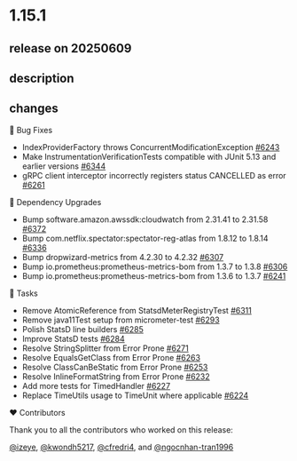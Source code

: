 # 1.15.1

## release on 20250609

## description

## changes

🐞 Bug Fixes

* IndexProviderFactory throws ConcurrentModificationException <a href="https://github.com/micrometer-metrics/micrometer/issues/6243" data-hovercard-type="issue" data-hovercard-url="/micrometer-metrics/micrometer/issues/6243/hovercard">#6243</a>
* Make InstrumentationVerificationTests compatible with JUnit 5.13 and earlier versions <a href="https://github.com/micrometer-metrics/micrometer/issues/6344" data-hovercard-type="issue" data-hovercard-url="/micrometer-metrics/micrometer/issues/6344/hovercard">#6344</a>
* gRPC client interceptor incorrectly registers status CANCELLED as error <a href="https://github.com/micrometer-metrics/micrometer/issues/6261" data-hovercard-type="issue" data-hovercard-url="/micrometer-metrics/micrometer/issues/6261/hovercard">#6261</a>

🔨 Dependency Upgrades

* Bump software.amazon.awssdk:cloudwatch from 2.31.41 to 2.31.58 <a href="https://github.com/micrometer-metrics/micrometer/pull/6372" data-hovercard-type="pull_request" data-hovercard-url="/micrometer-metrics/micrometer/pull/6372/hovercard">#6372</a>
* Bump com.netflix.spectator:spectator-reg-atlas from 1.8.12 to 1.8.14 <a href="https://github.com/micrometer-metrics/micrometer/pull/6336" data-hovercard-type="pull_request" data-hovercard-url="/micrometer-metrics/micrometer/pull/6336/hovercard">#6336</a>
* Bump dropwizard-metrics from 4.2.30 to 4.2.32 <a href="https://github.com/micrometer-metrics/micrometer/pull/6307" data-hovercard-type="pull_request" data-hovercard-url="/micrometer-metrics/micrometer/pull/6307/hovercard">#6307</a>
* Bump io.prometheus:prometheus-metrics-bom from 1.3.7 to 1.3.8 <a href="https://github.com/micrometer-metrics/micrometer/pull/6306" data-hovercard-type="pull_request" data-hovercard-url="/micrometer-metrics/micrometer/pull/6306/hovercard">#6306</a>
* Bump io.prometheus:prometheus-metrics-bom from 1.3.6 to 1.3.7 <a href="https://github.com/micrometer-metrics/micrometer/pull/6241" data-hovercard-type="pull_request" data-hovercard-url="/micrometer-metrics/micrometer/pull/6241/hovercard">#6241</a>

📝 Tasks

* Remove AtomicReference from StatsdMeterRegistryTest <a href="https://github.com/micrometer-metrics/micrometer/issues/6311" data-hovercard-type="issue" data-hovercard-url="/micrometer-metrics/micrometer/issues/6311/hovercard">#6311</a>
* Remove java11Test setup from micrometer-test <a href="https://github.com/micrometer-metrics/micrometer/pull/6293" data-hovercard-type="pull_request" data-hovercard-url="/micrometer-metrics/micrometer/pull/6293/hovercard">#6293</a>
* Polish StatsD line builders <a href="https://github.com/micrometer-metrics/micrometer/pull/6285" data-hovercard-type="pull_request" data-hovercard-url="/micrometer-metrics/micrometer/pull/6285/hovercard">#6285</a>
* Improve StatsD tests <a href="https://github.com/micrometer-metrics/micrometer/issues/6284" data-hovercard-type="issue" data-hovercard-url="/micrometer-metrics/micrometer/issues/6284/hovercard">#6284</a>
* Resolve StringSplitter from Error Prone <a href="https://github.com/micrometer-metrics/micrometer/pull/6271" data-hovercard-type="pull_request" data-hovercard-url="/micrometer-metrics/micrometer/pull/6271/hovercard">#6271</a>
* Resolve EqualsGetClass from Error Prone <a href="https://github.com/micrometer-metrics/micrometer/pull/6263" data-hovercard-type="pull_request" data-hovercard-url="/micrometer-metrics/micrometer/pull/6263/hovercard">#6263</a>
* Resolve ClassCanBeStatic from Error Prone <a href="https://github.com/micrometer-metrics/micrometer/pull/6253" data-hovercard-type="pull_request" data-hovercard-url="/micrometer-metrics/micrometer/pull/6253/hovercard">#6253</a>
* Resolve InlineFormatString from Error Prone <a href="https://github.com/micrometer-metrics/micrometer/pull/6232" data-hovercard-type="pull_request" data-hovercard-url="/micrometer-metrics/micrometer/pull/6232/hovercard">#6232</a>
* Add more tests for TimedHandler <a href="https://github.com/micrometer-metrics/micrometer/issues/6227" data-hovercard-type="issue" data-hovercard-url="/micrometer-metrics/micrometer/issues/6227/hovercard">#6227</a>
* Replace TimeUtils usage to TimeUnit where applicable <a href="https://github.com/micrometer-metrics/micrometer/pull/6224" data-hovercard-type="pull_request" data-hovercard-url="/micrometer-metrics/micrometer/pull/6224/hovercard">#6224</a>

❤️ Contributors

Thank you to all the contributors who worked on this release:

<a class="user-mention notranslate" data-hovercard-type="user" data-hovercard-url="/users/izeye/hovercard" data-octo-click="hovercard-link-click" data-octo-dimensions="link_type:self" href="https://github.com/izeye">@izeye</a>, <a class="user-mention notranslate" data-hovercard-type="user" data-hovercard-url="/users/kwondh5217/hovercard" data-octo-click="hovercard-link-click" data-octo-dimensions="link_type:self" href="https://github.com/kwondh5217">@kwondh5217</a>, <a class="user-mention notranslate" data-hovercard-type="user" data-hovercard-url="/users/cfredri4/hovercard" data-octo-click="hovercard-link-click" data-octo-dimensions="link_type:self" href="https://github.com/cfredri4">@cfredri4</a>, and <a class="user-mention notranslate" data-hovercard-type="user" data-hovercard-url="/users/ngocnhan-tran1996/hovercard" data-octo-click="hovercard-link-click" data-octo-dimensions="link_type:self" href="https://github.com/ngocnhan-tran1996">@ngocnhan-tran1996</a>

